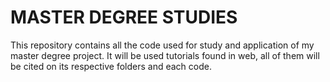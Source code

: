 # MASTER DEGREE STUDIES
This repository contains all the code used for study and application of my master degree project. It will be used tutorials found in web, all of them will be cited on its respective folders and each code.

